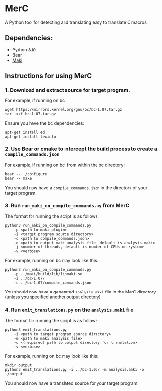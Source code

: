 # MerC

A Python tool for detecting and translating easy to translate C macros

## Dependencies:
- Python 3.10
- Bear
- [Maki](https://github.com/appleseedlab/maki)

## Instructions for using MerC
### 1. Download and extract source for target program.

For example, if running on bc:
```
wget https://mirrors.kernel.org/gnu/bc/bc-1.07.tar.gz
tar -xzf bc-1.07.tar.gz
```
Ensure you have the bc dependencies:
```
apt-get install ed
apt-get install texinfo
```
### 2. Use Bear or cmake to intercept the build process to create a `compile_commands.json`

For example, if running on bc, from within the bc directory: 
```
bear -- ./configure
bear -- make
```

You should now have a `compile_commands.json` in the directory of your target program.

### 3. Run `run_maki_on_compile_commands.py` from MerC 

The format for running the script is as follows:

```
python3 run_maki_on_compile_commands.py 
    -p <path to maki plugin> 
    -i <target program source directory> 
    -c <path to compile_commands.json> 
    -o <path to output maki analysis file, default is analysis.maki> 
    -j <number of threads, default is number of CPUs on system> 
    -v <verbose>
``` 

  
For example, running on bc may look like this: 
```
python3 run_maki_on_compile_commands.py 
    -p ../maki/build/lib/libmaki.so 
    -i ../bc-1.07/ 
    -c ../bc-1.07/compile_commands.json
```

You should now have a generated `analysis.maki` file in the MerC directory (unless you specified another output directory) 

### 4. Run `emit_translations.py` on the `analysis.maki` file 

The format for running the script is as follows: 

```
python3 emit_translations.py 
    -i <path to target program source directory> 
    -m <path to maki analysis file> 
    -o <(required) path to output directory for translation> 
    -v <verbose>
```

For example, running on bc may look like this: 
```
mkdir output
python3 emit_translations.py -i ../bc-1.07/ -m analysis.maki -o ./output
```
You should now have a translated source for your target program.
